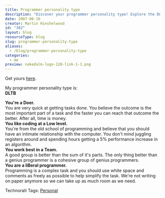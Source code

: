 ```yaml
---
title: Programmer personality type
description: "Discover your programmer personality type! Explore the DLTB traits of a Doer, Low-level coder, team player, and liBeral programmer. Unleash your potential!"
date: 2007-06-16
creator: Martin Hinshelwood
id: "382"
layout: blog
resourceType: blog
slug: programmer-personality-type
aliases:
  - /blog/programmer-personality-type
categories:
  - me
preview: nakedalm-logo-128-link-1-1.png
---
```


Get yours [here](http://www.doolwind.com/index.php?page=11 "Programmer Personality Test").

My programmer personality type is:  
**DLTB**

**You're a Doer.**  
You are very quick at getting tasks done. You believe the outcome is the most important part of a task and the faster you can reach that outcome the better. After all, time is money.  
**You like coding at a Low level.**  
You're from the old school of programming and believe that you should have an intimate relationship with the computer. You don't mind juggling registers around and spending hours getting a 5% performance increase in an algorithm.  
**You work best in a Team.**  
A good group is better than the sum of it's parts. The only thing better than a genius programmer is a cohesive group of genius programmers.  
**You are a liBeral programmer.**  
Programming is a complex task and you should use white space and comments as freely as possible to help simplify the task. We're not writing on paper anymore so we can take up as much room as we need.

Technorati Tags: [Personal](http://technorati.com/tags/Personal)

